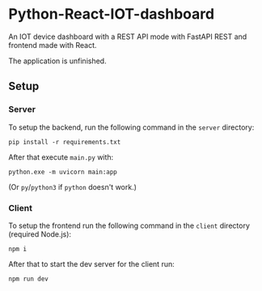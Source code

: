 # Python-React-IOT-dashboard
An IOT device dashboard with a REST API mode with FastAPI REST and frontend made with React.

The application is unfinished.

## Setup


### Server
To setup the backend, run the following command in the `server` directory:

```shell
pip install -r requirements.txt
```

After that execute `main.py` with:

```shell
python.exe -m uvicorn main:app
```

(Or `py`/`python3` if `python` doesn't work.)

### Client
To setup the frontend run the following command in the `client` directory (required Node.js):

```shell
npm i
```

After that to start the dev server for the client run:

```shell
npm run dev
```
